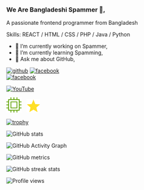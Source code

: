 ### We Are Bangladeshi Spammer 👋, 


A passionate frontend programmer from Bangladesh

Skills: REACT / HTML / CSS / PHP / Java / Python

- 🔭 I’m currently working on Spammer,
- 🌱 I’m currently learning Spamming,
- 💬 Ask me about GitHub,


[<img src='https://cdn.jsdelivr.net/npm/simple-icons@3.0.1/icons/github.svg' alt='github' height='40'>](https://github.com/FinisherXgang)  [<img src='https://cdn.jsdelivr.net/npm/simple-icons@3.0.1/icons/facebook.svg' alt='facebook' height='40'>](https://www.facebook.com/AlamgirHossainHT)  
 [<img src='https://cdn.jsdelivr.net/npm/simple-icons@3.0.1/icons/facebook.svg' alt='facebook' height='40'>](https://www.facebook.com/AlamgirHossainHT)



[<img src='https://cdn.jsdelivr.net/npm/simple-icons@3.0.1/icons/youtube.svg' alt='YouTube' height='40'>](https://www.youtube.com/channel/UCgkMTgKoekEh0p7KWJ2H30g) 

<a href='https://docs.github.com/en/developers'><img src='https://raw.githubusercontent.com/acervenky/animated-github-badges/master/assets/devbadge.gif' width='40' height='40'></a> <a href='https://stars.github.com/'><img src='https://raw.githubusercontent.com/acervenky/animated-github-badges/master/assets/starbadge.gif' width='35' height='35'></a> 

[![trophy](https://github-profile-trophy.vercel.app/?username=)](https://github.com/ryo-ma/github-profile-trophy)

![GitHub stats](https://github-readme-stats.vercel.app/api?username=AlamgirMHT&show_icons=true)  

![GitHub Activity Graph](https://activity-graph.herokuapp.com/graph?username=FinisherXgang)  

![GitHub metrics](https://metrics.lecoq.io/FinisherXgang)  

![GitHub streak stats](https://github-readme-streak-stats.herokuapp.com/?user=FinisherXgang)  

![Profile views](https://gpvc.arturio.dev/FinisherXgang)  
